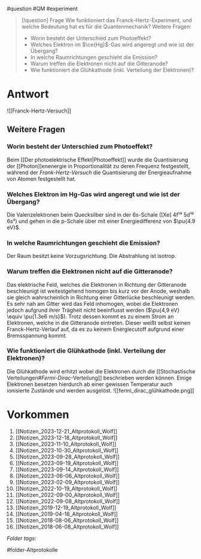 
#question #QM #experiment 

> [!question] Frage
> Wie funktioniert das Franck-Hertz-Experiment, und welche Bedeutung hat es für die Quantenmechanik?
> Weitere Fragen:
> - Worin besteht der Unterschied zum Photoeffekt?
> - Welches Elektron im $\ce{Hg}$-Gas wird angeregt und wie ist der Übergang?
> - In welche Raumrichtungen geschieht die Emission?
> - Warum treffen die Elektronen nicht auf die Gitteranode?
> - Wie funktioniert die Glühkathode (inkl. Verteilung der Elektronen)?

# Antwort
![[Franck-Hertz-Versuch]]

## Weitere Fragen
### Worin besteht der Unterschied zum Photoeffekt?
Beim [[Der photoelektrische Effekt|Photoeffekt]] wurde die Quantisierung der [[Photon]]enenergie in Proportionalität zu deren Frequenz festgestellt, während der *Frank-Hertz-Versuch* die Quantisierung der Energieaufnahme von Atomen festgestellt hat.

### Welches Elektron im Hg-Gas wird angeregt und wie ist der Übergang?
Die Valenzelektronen beim Quecksilber sind in der 6s-Schale ([Xe] 4f¹⁴ 5d¹⁰ 6s²) und gehen in die p-Schale über mit einer Energiedifferenz von $\pu{4.9 eV}$.

### In welche Raumrichtungen geschieht die Emission?
Der Raum besitzt keine Vorzugsrichtung. Die Abstrahlung ist isotrop.

### Warum treffen die Elektronen nicht auf die Gitteranode?
Das elektrische Feld, welches die Elektronen in Richtung der Gitteranode beschleunigt ist weitestgehend homogen bis kurz vor der Anode, weshalb sie gleich wahrscheinlich in Richtung einer Gitterlücke beschleunigt werden. Es sehr nah am Gitter wird das Feld inhomogen, wobei die Elektronen jedoch aufgrund ihrer Trägheit nicht beeinflusst werden ($\pu{4,9 eV} \equiv \pu{1.3e6 m/s}$).
Trotz dessen kommt es zu einem Strom an Elektronen, welche in die Gitteranode eintreten. Dieser weißt selbst keinen Franck-Hertz-Verlauf auf, da es zu keinem Energiecutoff aufgrund einer Bremsspannung kommt.

### Wie funktioniert die Glühkathode (inkl. Verteilung der Elektronen)?
Die Glühkathode wird erhitzt wobei die Elektronen durch die [[Stochastische Verteilungen#*Fermi-Dirac*-Verteilung]] beschrieben werden können. Einige Elektronen besetzen hierdurch ab einer gewissen Temperatur auch ionisierte Zustände und werden ausgelöst.
![[fermi_dirac_glühkathode.png]]

# Vorkommen
1.  [[Notizen_2023-12-21_Altprotokoll_Wolf]]
2. [[Notizen_2023-12-18_Altprotokoll_Wolf]]
3. [[Notizen_2023-11-10_Altprotokoll_Wolf]]
4. [[Notizen_2023-10-30_Altprotokoll_Wolf]]
5. [[Notizen_2023-09-28_Altprotokoll_Wolf]]
6. [[Notizen_2023-09-19_Altprotokoll_Wolf]]
7. [[Notizen_2023-09-14_Altprotokoll_Wolf]]
8. [[Notizen_2023-06-06_Altprotokoll_Wolf]]
9. [[Notizen_2023-02-09_Altprotokoll_Wolf]]
10. [[Notizen_2022-10-19_Altprotokoll_Wolf]]
11. [[Notizen_2022-09-00_Altprotokoll_Wolf]]
12. [[Notizen_2022-09-08_Altprotokoll_Wolf]]
13. [[Notizen_2019-12-19_Altprotokoll_Wolf]]
14. [[Notizen_2019-04-18_Altprotokoll_Wolf]]
15. [[Notizen_2018-08-06_Altprotokoll_Wolf]]
16. [[Notizen_2018-06-08_Altprotokoll_Wolf]]



 *Folder tags:*

#folder-Altprotokolle